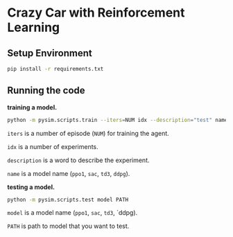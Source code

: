 # Crazy Car with Reinforcement Learning

## Setup Environment

```zsh
pip install -r requirements.txt
```

## Running the code

**training a model.**

```zsh
python -m pysim.scripts.train --iters=NUM idx --description="test" name
```

`iters` is a number of episode (`NUM`) for training the agent.

`idx` is a number of experiments.

`description` is a word to describe the experiment.

`name` is a model name (`ppo1`, `sac`, `td3`, `ddpg`).


**testing a model.**

```zsh
python -m pysim.scripts.test model PATH
```

`model` is a model name (`ppo1`, `sac`, `td3`, `ddpg).

`PATH` is path to model that you want to test.
